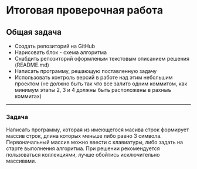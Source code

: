 # Итоговая проверочная работа
## Общая задача
* Создать репозиторий на GitHub
* Нарисовать блок - схема алгоритма
* Снабдить репозиторий оформленым текстовым описанием решения (README.md)
* Написать программу, решающую поставленную задачу
* Использовать контроль версий в работе над этим небольшим проектом (не должно быть так что все залито одним коммитом, как минимум этапы 2, 3 и 4 должны быть расположены в рахныъ коммитах)
---
### Задача
Написать программу, которая из имеющегося масива строк формирует массив строк, длина которых меньше либо равно 3 символа. Первоначальный массив можно ввести с клавиатуры, либо задать на старте выполнения алгоритма. При решении рекомендуется пользоваться коллекциями, лучше обойтись исключительно массивами.